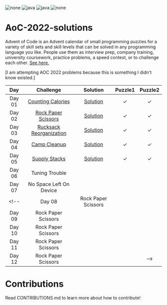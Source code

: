 <!-- badges -->
<p><img alt='none' src='https://img.shields.io/badge/AoC_2022-100000?style=for-the-badge&logo=none&logoColor=white&labelColor=black&color=11B000'> <img alt='java' src='https://img.shields.io/badge/JAVA-100000?style=for-the-badge&logo=java&logoColor=white&labelColor=black&color=FF7300'> <img alt='java' src='https://img.shields.io/badge/Intermediate-100000?style=for-the-badge&logo=java&logoColor=white&labelColor=black&color=FFD100'> <img alt='none' src='https://img.shields.io/badge/Contributions_- Welcome-100000?style=for-the-badge&logo=none&logoColor=white&labelColor=black&color=0BC700'></p>

# AoC-2022-solutions

Advent of Code is an Advent calendar of small programming puzzles for a variety of skill sets and skill levels that can be solved in any programming language you like. People use them as interview prep, company training, university coursework, practice problems, a speed contest, or to challenge each other. [See here.](https://adventofcode.com/2022/about) <br>

[I am attempting AOC 2022 problems because this is something I didn't know existed.] <br>


| Day | Challenge | Solution | Puzzle1 | Puzzle2 |
|:---:|:---:|:---:|:---:|:---:|
|Day 01| [Counting Calories](https://adventofcode.com/2022/day/1) |[Solution](https://github.com/ShubhangiXD/AoC-2022-solutions/blob/main/AOC_DAY1.java) | &check; | &check;|
|Day 02| [Rock Paper Scissors](https://adventofcode.com/2022/day/2) | [Solution](https://github.com/ShubhangiXD/AoC-2022-solutions/blob/main/AOC_DAY2.java) | &check; | &check; |
|Day 03| [Rucksack Reorganization](https://adventofcode.com/2022/day/3) | [Solution](https://github.com/ShubhangiXD/AoC-2022-solutions/blob/main/AOC_DAY3.java) | &check; | &check; |
|Day 04| [Camp Cleanup](https://adventofcode.com/2022/day/4) | [Solution](https://github.com/ShubhangiXD/AoC-solutions/blob/main/AOC_2022/AOC_DAY4.java) | &check; | &check; |
|Day 05| [Supply Stacks](https://adventofcode.com/2022/day/5) | [Solution](https://github.com/ShubhangiXD/AoC-solutions/blob/main/AOC_2022/AOC_DAY5.java) | &check; | &check; |
|Day 06| Tuning Trouble | | |  |
|Day 07| No Space Left On Device | | |  |
<!-- |Day 08| Rock Paper Scissors |  |  | 
|Day 09| Rock Paper Scissors |  |  |
|Day 10| Rock Paper Scissors |  |  |
|Day 11| Rock Paper Scissors |  |  |
|Day 12| Rock Paper Scissors |  |  | -->

# Contributions
Read CONTRIBUTIONS.md to learn more about how to contribute!
